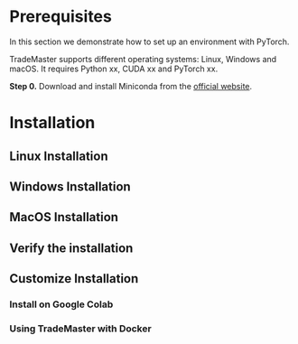 # Prerequisites

In this section we demonstrate how to set up an environment with PyTorch.

TradeMaster supports different operating systems: Linux, Windows and macOS. It requires Python xx, CUDA xx and PyTorch xx.


**Step 0.** Download and install Miniconda from the [official website](https://docs.conda.io/en/latest/miniconda.html).


# Installation


## Linux Installation

## Windows Installation

## MacOS Installation

## Verify the installation

## Customize Installation

### Install on Google Colab

### Using TradeMaster with Docker

